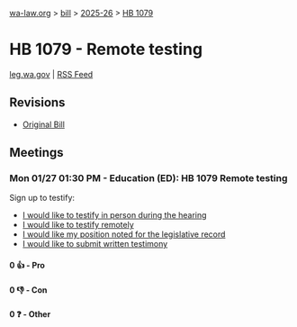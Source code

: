 [wa-law.org](/) > [bill](/bill/) > [2025-26](/bill/2025-26/) > [HB 1079](/bill/2025-26/hb/1079/)

# HB 1079 - Remote testing
[leg.wa.gov](https://app.leg.wa.gov/billsummary?BillNumber=1079&Year=2025&Initiative=false) | [RSS Feed](./rss.xml)

## Revisions
* [Original Bill](1/)

## Meetings
### Mon 01/27 01:30 PM - Education (ED): HB 1079 Remote testing
Sign up to testify:
* [I would like to testify in person during the hearing](https://app.leg.wa.gov/csi/Testifier/Add?chamber=House&mId=32595&aId=162095&caId=25054&tId=1)
* [I would like to testify remotely](https://app.leg.wa.gov/csi/Testifier/Add?chamber=House&mId=32595&aId=162095&caId=25054&tId=2)
* [I would like my position noted for the legislative record](https://app.leg.wa.gov/csi/Testifier/Add?chamber=House&mId=32595&aId=162095&caId=25054&tId=3)
* [I would like to submit written testimony](https://app.leg.wa.gov/csi/Testifier/Add?chamber=House&mId=32595&aId=162095&caId=25054&tId=4)

#### 0 👍 - Pro

#### 0 👎 - Con

#### 0 ❓ - Other
